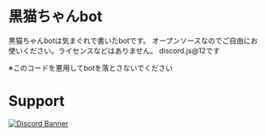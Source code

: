 # 黒猫ちゃんbot

黒猫ちゃんbotは気まぐれで書いたbotです。
オープンソースなのでご自由にお使いください。ライセンスなどはありません。
discord.js@12です

※このコードを悪用してbotを落とさないでください

# Support
[![Discord Banner](https://discordapp.com/api/guilds/867038364552396860/widget.png?style=banner4)](https://discord.gg/Y6w5Jv3EAR)
